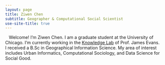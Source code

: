 ```yaml
---
layout: page
title: Ziwen Chen
subtitle: Geographer & Computational Social Scientist
use-site-title: true
---
```


&nbsp;&nbsp; Welcome! I’m Ziwen Chen. I am a graduate student at the University of Chicago. I’m currently working in the [Knowledge Lab](https://www.knowledgelab.org/) of Prof. James Evans. I received a B.Sc in Geographical Information Science. My area of interest includes Urban Informatics, Computational Sociology, and Data Science for Social Good.
